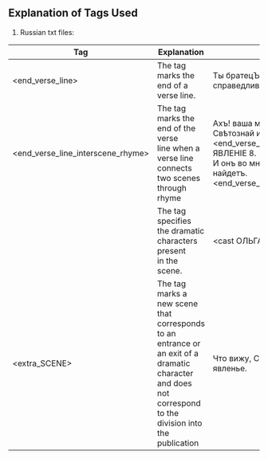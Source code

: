 ## Explanation of Tags Used
1. Russian txt files:

| Tag                | Explanation                           | Example
| ------------------ | ------------------------------------- |------------- 
| <end_verse_line>   | The tag marks the end of a verse line. |Ты братецЪ думаешь конечно справедливо. <end_verse_line>                                                        
| <end_verse_line_interscene_rhyme> |The tag marks the end of the verse <br>line when a verse line connects two scenes through rhyme |Ахъ! ваша мнѣ любовь — но Свѣтознай идетъ. <end_verse_line_interscene_rhyme> <br> ЯВЛЕНІЕ 8.<br> И онъ во мнѣ любовь такую же найдетъ.<end_verse_line_interscene_rhyme>| 
|<cast> | The tag specifies the dramatic characters present<br> in the scene.|<cast ОЛЬГА, СВѢТОЗНАЙ>|
|<extra_SCENE>| The tag marks a new scene that corresponds<br>to an entrance or an exit of a dramatic character<br>and does not correspond to the division into the publication|Что вижу, Свѣтознай? нечаянно явленье.<br>| 
